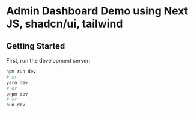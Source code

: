 # Admin Dashboard Demo using Next JS, shadcn/ui, tailwind

## Getting Started

First, run the development server:

```bash
npm run dev
# or
yarn dev
# or
pnpm dev
# or
bun dev
```
